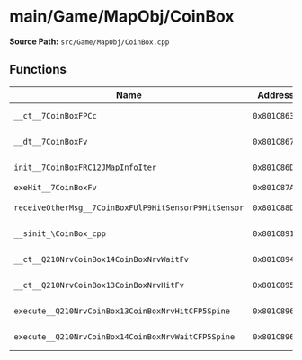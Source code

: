 # main/Game/MapObj/CoinBox

**Source Path:** `src/Game/MapObj/CoinBox.cpp`

## Functions

| Name | Address | Match % |
|------|---------|---------|
| `__ct__7CoinBoxFPCc` | `0x801C863C` | :white_check_mark: (100.0%) |
| `__dt__7CoinBoxFv` | `0x801C8678` | :x: (95.7%) |
| `init__7CoinBoxFRC12JMapInfoIter` | `0x801C86D4` | :white_check_mark: (100.0%) |
| `exeHit__7CoinBoxFv` | `0x801C87A8` | :x: (0.0%) |
| `receiveOtherMsg__7CoinBoxFUlP9HitSensorP9HitSensor` | `0x801C88D8` | :x: (93.3%) |
| `__sinit_\CoinBox_cpp` | `0x801C8914` | :white_check_mark: (100.0%) |
| `__ct__Q210NrvCoinBox14CoinBoxNrvWaitFv` | `0x801C8940` | :white_check_mark: (100.0%) |
| `__ct__Q210NrvCoinBox13CoinBoxNrvHitFv` | `0x801C8950` | :white_check_mark: (100.0%) |
| `execute__Q210NrvCoinBox13CoinBoxNrvHitCFP5Spine` | `0x801C8960` | :white_check_mark: (100.0%) |
| `execute__Q210NrvCoinBox14CoinBoxNrvWaitCFP5Spine` | `0x801C8968` | :white_check_mark: (100.0%) |
